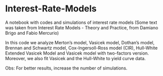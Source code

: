 # Interest-Rate-Models
A notebook with codes and simulations of interest rate models (Some text was taken from Interest Rate Models - Theory and Practice, from Damiano Brigo and Fabio Mercurio)

In this code we analyze Merton’s model, Vasicek model, Dothan’s model, Brennan and Schwartz model, Cox-Ingersoll-Ross model (CIR), Hull-White Extended Vasicek Model and Vasicek model with two-factors version.
Moreover, we also fit Vasicek and the Hull-White to yield curve data.

Obs: For better results, increase the number of simulations.
